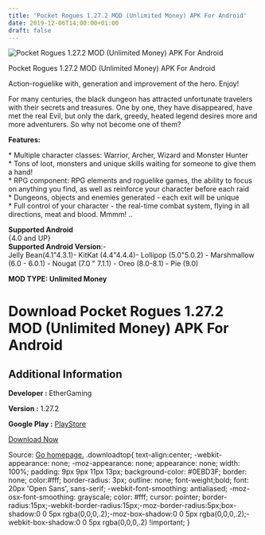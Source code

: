 ```yaml
---
title: 'Pocket Rogues 1.27.2 MOD (Unlimited Money) APK For Android'
date: 2019-12-06T14:00:00+01:00
draft: false
---
```


![Pocket Rogues 1.27.2 MOD (Unlimited Money) APK For Android](https://i0.wp.com/apkhome.net/wp-content/uploads/2019/12/Pocket-Rogues.png "Pocket Rogues 1.27.2 MOD (Unlimited Money) APK For Android")

  

Pocket Rogues 1.27.2 MOD (Unlimited Money) APK For Android

Action-roguelike with, generation and improvement of the hero. Enjoy!

For many centuries, the black dungeon has attracted unfortunate travelers with their secrets and treasures. One by one, they have disappeared, have met the real Evil, but only the dark, greedy, heated legend desires more and more adventurers. So why not become one of them?

**Features:**

\* Multiple character classes: Warrior, Archer, Wizard and Monster Hunter  
\* Tons of loot, monsters and unique skills waiting for someone to give them a hand!  
\* RPG component: RPG elements and roguelike games, the ability to focus on anything you find, as well as reinforce your character before each raid  
\* Dungeons, objects and enemies generated - each exit will be unique  
\* Full control of your character - the real-time combat system, flying in all directions, meat and blood. Mmmm! ..

**Supported Android**  
{4.0 and UP}  
**Supported Android Version**:-  
Jelly Bean(4.1"4.3.1)- KitKat (4.4"4.4.4)- Lollipop (5.0"5.0.2) - Marshmallow (6.0 - 6.0.1) - Nougat (7.0 " 7.1.1) - Oreo (8.0-8.1) - Pie (9.0)

**MOD TYPE: Unlimited Money**

Download Pocket Rogues 1.27.2 MOD (Unlimited Money) APK For Android
===================================================================

Additional Information
----------------------

**Developer :** EtherGaming

**Version :** 1.27.2

**Google Play :** [PlayStore](https://play.google.com/store/apps/details?id=com.EtherGaming.PocketRogues)

  

[Download Now](https://store4app.co/post/pocket-rogues-1-27-2-mod-unlimited-money-apk-for-android_1575210957)

  
Source: [Go homepage.](https://store4app.co/post/pocket-rogues-1-27-2-mod-unlimited-money-apk-for-android_1575210957) .downloadtop{ text-align:center; -webkit-appearance: none; -moz-appearance: none; appearance: none; width: 100%; padding: 9px 9px 11px 13px; background-color: #0EBD3F; border: none; color:#fff; border-radius: 3px; outline: none; font-weight;bold; font: 20px 'Open Sans', sans-serif; -webkit-font-smoothing: antialiased; -moz-osx-font-smoothing: grayscale; color: #fff; cursor: pointer; border-radius:15px;-webkit-border-radius:15px;-moz-border-radius:5px;box-shadow:0 0 5px rgba(0,0,0,.2);-moz-box-shadow:0 0 5px rgba(0,0,0,.2);-webkit-box-shadow:0 0 5px rgba(0,0,0,.2) !important; }